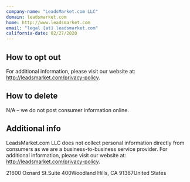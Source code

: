 ```yaml
---
company-name: "LeadsMarket.com LLC"
domain: leadsmarket.com
home: http://www.leadsmarket.com
email: "legal [at] leadsmarket.com"
california-date: 02/27/2020
---
```

## How to opt out


For additional information, please visit our website at: http://leadsmarket.com/privacy-policy.

## How to delete


N/A – we do not post consumer information online.

## Additional info


LeadsMarket.com LLC does not collect personal information directly from consumers as we are a business-to-business service provider. For additional information, please visit our website at: http://leadsmarket.com/privacy-policy.

21600 Oxnard St.Suite 400Woodland Hills, CA 91367United States













